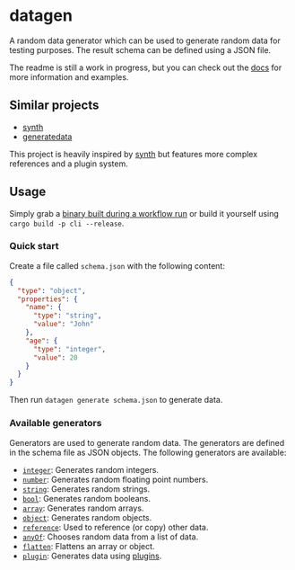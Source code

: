# datagen

A random data generator which can be used to generate random data for testing purposes.
The result schema can be defined using a JSON file.

The readme is still a work in progress, but you can check out
the [docs](https://markusjx.github.io/datagen/) for more information and examples.

## Similar projects

* [synth](https://github.com/shuttle-hq/synth)
* [generatedata](https://github.com/benkeen/generatedata)

This project is heavily inspired by [synth](https://github.com/shuttle-hq/synth)
but features more complex references and a plugin system.

## Usage

Simply grab a [binary built during a workflow run](https://github.com/MarkusJx/datagen/actions/workflows/build.yml?query=branch%3Amain)
or build it yourself using `cargo build -p cli --release`.

### Quick start

Create a file called `schema.json` with the following content:

```json
{
  "type": "object",
  "properties": {
    "name": {
      "type": "string",
      "value": "John"
    },
    "age": {
      "type": "integer",
      "value": 20
    }
  }
}
```

Then run `datagen generate schema.json` to generate data.

### Available generators

Generators are used to generate random data. The generators are defined in the
schema file as JSON objects. The following generators are available:

* [`integer`](https://markusjx.github.io/datagen/docs/content/integer/): Generates random integers.
* [`number`](https://markusjx.github.io/datagen/docs/content/number/): Generates random floating point numbers.
* [`string`](https://markusjx.github.io/datagen/docs/content/string/): Generates random strings.
* [`bool`](https://markusjx.github.io/datagen/docs/content/bool/): Generates random booleans.
* [`array`](https://markusjx.github.io/datagen/docs/content/array/): Generates random arrays.
* [`object`](https://markusjx.github.io/datagen/docs/content/object/): Generates random objects.
* [`reference`](https://markusjx.github.io/datagen/docs/content/reference/): Used to reference (or copy) other data.
* [`anyOf`](https://markusjx.github.io/datagen/docs/content/anyof/): Chooses random data from a list of data.
* [`flatten`](https://markusjx.github.io/datagen/docs/content/flatten/): Flattens an array or object.
* [`plugin`](https://markusjx.github.io/datagen/docs/content/plugin/): Generates data using [plugins](https://markusjx.github.io/datagen/docs/plugins/).
